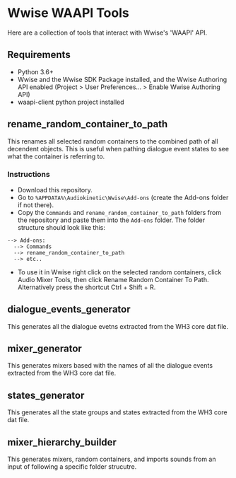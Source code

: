 # Wwise WAAPI Tools
Here are a collection of tools that interact with Wwise's 'WAAPI' API.

## Requirements
- Python 3.6+
- Wwise and the Wwise SDK Package installed, and the Wwise Authoring API enabled (Project > User Preferences... > Enable Wwise Authoring API)
- waapi-client python project installed

## rename_random_container_to_path
This renames all selected random containers to the combined path of all decendent objects. This is useful when pathing dialogue event states to see what the container is referring to.
### Instructions
- Download this repository.
- Go to `%APPDATA%\Audiokinetic\Wwise\Add-ons` (create the Add-ons folder if not there).
- Copy the `Commands` and `rename_random_container_to_path` folders from the repository and paste them into the `Add-ons` folder.
The folder structure should look like this:
```
--> Add-ons:
  --> Commands
  --> rename_random_container_to_path
  --> etc..
```
- To use it in Wwise right click on the selected random containers, click Audio Mixer Tools, then click Rename Random Container To Path. Alternatively press the shortcut Ctrl + Shift + R.

## dialogue_events_generator
This generates all the dialogue evetns extracted from the WH3 core dat file.

## mixer_generator
This generates mixers based with the names of all the dialogue events extracted from the WH3 core dat file.

## states_generator
This generates all the state groups and states extracted from the WH3 core dat file. 

## mixer_hierarchy_builder
This generates mixers, random containers, and imports sounds from an input of following a specific folder strucutre.
